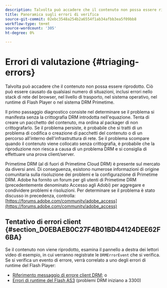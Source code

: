 ```yaml
---
description: Talvolta può accadere che il contenuto non possa essere riprodotto. Ciò può essere causato da qualsiasi numero di situazioni, inclusi errori nello stack di rete del browser, nel livello di trasporto, nel sistema operativo, nel runtime di Flash Player o nel sistema DRM Primetime.
title: Panoramica sugli errori di verifica
source-git-commit: 02ebc3548a254b2a6554f1ab34afbb3ea5f09bb8
workflow-type: tm+mt
source-wordcount: '305'
ht-degree: 0%

---
```


# Errori di valutazione {#triaging-errors}

Talvolta può accadere che il contenuto non possa essere riprodotto. Ciò può essere causato da qualsiasi numero di situazioni, inclusi errori nello stack di rete del browser, nel livello di trasporto, nel sistema operativo, nel runtime di Flash Player o nel sistema DRM Primetime.

Il primo passaggio diagnostico consiste nel determinare se il problema si manifesta senza la crittografia DRM introdotta nell&#39;equazione. Tenta di creare un pacchetto del contenuto, ma ordina al packager di non crittografarlo. Se il problema persiste, è probabile che si tratti di un problema di codifica o creazione di pacchetti del contenuto o di un percorso all&#39;interno dell&#39;infrastruttura di rete. Se il problema scompare quando il contenuto viene collocato senza crittografia, è probabile che la riproduzione non riesca a causa di un problema DRM e si consiglia di effettuare una prova client/server.

Primetime DRM (al di fuori di Primetime Cloud DRM) è presente sul mercato da diversi anni. Di conseguenza, esistono numerose informazioni di origine comunitaria sulla risoluzione dei problemi e la configurazione di Primetime DRM. Adobe ha fornito un forum per gli utenti di Primetime DRM (precedentemente denominato Accesso agli Adobi) per aggregare e condividere problemi e risoluzioni. Per determinare se il problema è stato discusso in precedenza, controlla: [https://forums.adobe.com/community/adobe_access](https://forums.adobe.com/community/adobe_access)

## Tentativo di errori client {#section_D0EBAEB0C27F4B01BD44124DEE62F6BA}

Se il contenuto non viene riprodotto, esamina il pannello a destra dei lettori video di esempio, in cui verranno registrate le `DRMErrorEvent` che si verifica. Se si verifica un evento di errore, verrà correlato a uno degli errori di runtime del Flash Player:

* [Riferimento messaggio di errore client DRM](https://help.adobe.com/en_US/primetime/drm/index.html#reference-DRM_Client_Error_Messages); o
* [Errori di runtime del Flash AS3](https://help.adobe.com/en_US/FlashPlatform/reference/actionscript/3/runtimeErrors.html) (problemi DRM iniziano a 3300)

